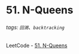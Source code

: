 # 51. N-Queens

###### tags: `回溯`、`backtracking`

LeetCode - [51. N-Queens](https://leetcode.com/problems/n-queens/description/)
